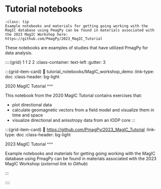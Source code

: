 # Tutorial notebooks

`````{admonition} Useful tutorial materials
:class: tip
Example notebooks and materials for getting going working with the MagIC database using PmagPy can be found in materials associated with the 2023 MagIC Workshop here:
https://github.com/PmagPy/2023_MagIC_Tutorial
`````

These notebooks are examples of studies that have utilized PmagPy for data analysis.

::::{grid} 1 1 2 2
:class-container: text-left
:gutter: 3

:::{grid-item-card}
:link: tutorial_notebooks/MagIC_workshop_demo
:link-type: doc
:class-header: bg-light

2020 MagIC Tutorial
^^^

This notebook from the 2020 MagIC Tutorial contains exercises that:
- plot directional data
- calculate geomagnetic vectors from a field model and visualize them in time and space
- visualize directional and anisotropy data from an IODP core
:::

:::{grid-item-card}
:link: https://github.com/PmagPy/2023_MagIC_Tutorial
:link-type: doc
:class-header: bg-light

2023 MagIC Tutorial
^^^

Example notebooks and materials for getting going working with the MagIC database using PmagPy can be found in materials associated with the 2023 MagIC Workshop (*external link to Github*)

:::

::::